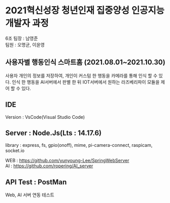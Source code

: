 # 2021혁신성장 청년인재 집중양성 인공지능 개발자 과정

6조 팀장 : 남영준  
팀원 : 오명균, 이윤영  

## 사용자별 행동인식 스마트홈 (2021.08.01~2021.10.30)
사용자 개인의 정보를 저장하여, 개인이 커스텀 한 행동을 카메라를 통해 인식 할 수 있다.
인식 한 행동을 AI서버에서 판별 한 뒤 IOT서버에서 원하는 라즈베리파이 모듈을 제어 할 수 있다.

## IDE

Version : VsCode(Visual Studio Code)

## Server : Node.Js(Lts : 14.17.6)

library : express, fs, gpio(onoff), mime, pi-camera-connect, raspicam, socket.io  

WEB : https://github.com/yunyoung-Lee/SpringWebServer  
AI : https://github.com/ropering/AI_server  

## API Test : PostMan  
Web, AI 서버 연동 테스트  
